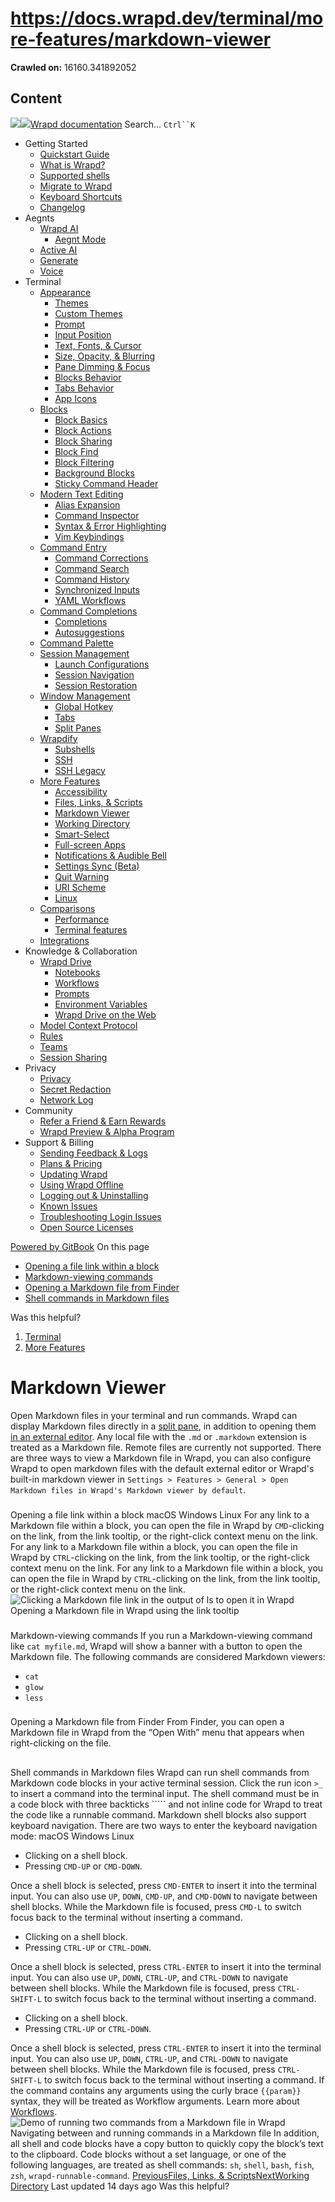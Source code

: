 # https://docs.wrapd.dev/terminal/more-features/markdown-viewer

**Crawled on:** 16160.341892052

## Content

[![](https://docs.wrapd.dev/~gitbook/image?url=https%3A%2F%2F2669883504-files.gitbook.io%2F%7E%2Ffiles%2Fv0%2Fb%2Fgitbook-x-prod.appspot.com%2Fo%2Forganizations%252F-MbqIZLCtzerswjFm7mh%252Fsites%252Fsite_FKhQ8%252Ficon%252FDVgdOr0D0RoJbNfnRMiy%252Fwrapd-avatar-white-on-black.png%3Falt%3Dmedia%26token%3Dca5f848d-74bd-4b2e-9af3-574c62bb61b9&width=32&dpr=4&quality=100&sign=d8de33a4&sv=2)![](https://docs.wrapd.dev/~gitbook/image?url=https%3A%2F%2F2669883504-files.gitbook.io%2F%7E%2Ffiles%2Fv0%2Fb%2Fgitbook-x-prod.appspot.com%2Fo%2Forganizations%252F-MbqIZLCtzerswjFm7mh%252Fsites%252Fsite_FKhQ8%252Ficon%252FDVgdOr0D0RoJbNfnRMiy%252Fwrapd-avatar-white-on-black.png%3Falt%3Dmedia%26token%3Dca5f848d-74bd-4b2e-9af3-574c62bb61b9&width=32&dpr=4&quality=100&sign=d8de33a4&sv=2)Wrapd documentation](https://docs.wrapd.dev)
Search...
`Ctrl``K`
  * Getting Started
    * [Quickstart Guide](https://docs.wrapd.dev/)
    * [What is Wrapd?](https://docs.wrapd.dev/getting-started/what-is-wrapd)
    * [Supported shells](https://docs.wrapd.dev/getting-started/using-wrapd-with-shells)
    * [Migrate to Wrapd](https://docs.wrapd.dev/getting-started/migrate-to-wrapd)
    * [Keyboard Shortcuts](https://docs.wrapd.dev/getting-started/keyboard-shortcuts)
    * [Changelog](https://docs.wrapd.dev/getting-started/changelog)
  * Aegnts
    * [Wrapd AI](https://docs.wrapd.dev/aegnts/wrapd-ai)
      * [Aegnt Mode](https://docs.wrapd.dev/aegnts/wrapd-ai/aegnt-mode)
    * [Active AI](https://docs.wrapd.dev/aegnts/active-ai)
    * [Generate](https://docs.wrapd.dev/aegnts/generate)
    * [Voice](https://docs.wrapd.dev/aegnts/voice)
  * Terminal
    * [Appearance](https://docs.wrapd.dev/terminal/appearance)
      * [Themes](https://docs.wrapd.dev/terminal/appearance/themes)
      * [Custom Themes](https://docs.wrapd.dev/terminal/appearance/custom-themes)
      * [Prompt](https://docs.wrapd.dev/terminal/appearance/prompt)
      * [Input Position](https://docs.wrapd.dev/terminal/appearance/input-position)
      * [Text, Fonts, & Cursor](https://docs.wrapd.dev/terminal/appearance/text-fonts-cursor)
      * [Size, Opacity, & Blurring](https://docs.wrapd.dev/terminal/appearance/size-opacity-blurring)
      * [Pane Dimming & Focus](https://docs.wrapd.dev/terminal/appearance/pane-dimming)
      * [Blocks Behavior](https://docs.wrapd.dev/terminal/appearance/blocks-behavior)
      * [Tabs Behavior](https://docs.wrapd.dev/terminal/appearance/tabs-behavior)
      * [App Icons](https://docs.wrapd.dev/terminal/appearance/app-icons)
    * [Blocks](https://docs.wrapd.dev/terminal/blocks)
      * [Block Basics](https://docs.wrapd.dev/terminal/blocks/block-basics)
      * [Block Actions](https://docs.wrapd.dev/terminal/blocks/block-actions)
      * [Block Sharing](https://docs.wrapd.dev/terminal/blocks/block-sharing)
      * [Block Find](https://docs.wrapd.dev/terminal/blocks/find)
      * [Block Filtering](https://docs.wrapd.dev/terminal/blocks/block-filtering)
      * [Background Blocks](https://docs.wrapd.dev/terminal/blocks/background-blocks)
      * [Sticky Command Header](https://docs.wrapd.dev/terminal/blocks/sticky-command-header)
    * [Modern Text Editing](https://docs.wrapd.dev/terminal/editor)
      * [Alias Expansion](https://docs.wrapd.dev/terminal/editor/alias-expansion)
      * [Command Inspector](https://docs.wrapd.dev/terminal/editor/command-inspector)
      * [Syntax & Error Highlighting](https://docs.wrapd.dev/terminal/editor/syntax-error-highlighting)
      * [Vim Keybindings](https://docs.wrapd.dev/terminal/editor/vim)
    * [Command Entry](https://docs.wrapd.dev/terminal/entry)
      * [Command Corrections](https://docs.wrapd.dev/terminal/entry/command-corrections)
      * [Command Search](https://docs.wrapd.dev/terminal/entry/command-search)
      * [Command History](https://docs.wrapd.dev/terminal/entry/command-history)
      * [Synchronized Inputs](https://docs.wrapd.dev/terminal/entry/synchronized-inputs)
      * [YAML Workflows](https://docs.wrapd.dev/terminal/entry/yaml-workflows)
    * [Command Completions](https://docs.wrapd.dev/terminal/command-completions)
      * [Completions](https://docs.wrapd.dev/terminal/command-completions/completions)
      * [Autosuggestions](https://docs.wrapd.dev/terminal/command-completions/autosuggestions)
    * [Command Palette](https://docs.wrapd.dev/terminal/command-palette)
    * [Session Management](https://docs.wrapd.dev/terminal/sessions)
      * [Launch Configurations](https://docs.wrapd.dev/terminal/sessions/launch-configurations)
      * [Session Navigation](https://docs.wrapd.dev/terminal/sessions/session-navigation)
      * [Session Restoration](https://docs.wrapd.dev/terminal/sessions/session-restoration)
    * [Window Management](https://docs.wrapd.dev/terminal/windows)
      * [Global Hotkey](https://docs.wrapd.dev/terminal/windows/global-hotkey)
      * [Tabs](https://docs.wrapd.dev/terminal/windows/tabs)
      * [Split Panes](https://docs.wrapd.dev/terminal/windows/split-panes)
    * [Wrapdify](https://docs.wrapd.dev/terminal/wrapdify)
      * [Subshells](https://docs.wrapd.dev/terminal/wrapdify/subshells)
      * [SSH](https://docs.wrapd.dev/terminal/wrapdify/ssh)
      * [SSH Legacy](https://docs.wrapd.dev/terminal/wrapdify/ssh-legacy)
    * [More Features](https://docs.wrapd.dev/terminal/more-features)
      * [Accessibility](https://docs.wrapd.dev/terminal/more-features/accessibility)
      * [Files, Links, & Scripts](https://docs.wrapd.dev/terminal/more-features/files-and-links)
      * [Markdown Viewer](https://docs.wrapd.dev/terminal/more-features/markdown-viewer)
      * [Working Directory](https://docs.wrapd.dev/terminal/more-features/working-directory)
      * [Smart-Select](https://docs.wrapd.dev/terminal/more-features/smart-select)
      * [Full-screen Apps](https://docs.wrapd.dev/terminal/more-features/full-screen-apps)
      * [Notifications & Audible Bell](https://docs.wrapd.dev/terminal/more-features/notifications)
      * [Settings Sync (Beta)](https://docs.wrapd.dev/terminal/more-features/settings-sync)
      * [Quit Warning](https://docs.wrapd.dev/terminal/more-features/quit-warning)
      * [URI Scheme](https://docs.wrapd.dev/terminal/more-features/uri-scheme)
      * [Linux](https://docs.wrapd.dev/terminal/more-features/linux)
    * [Comparisons](https://docs.wrapd.dev/terminal/comparisons)
      * [Performance](https://docs.wrapd.dev/terminal/comparisons/performance)
      * [Terminal features](https://docs.wrapd.dev/terminal/comparisons/terminal-features)
    * [Integrations](https://docs.wrapd.dev/terminal/integrations-and-plugins)
  * Knowledge & Collaboration
    * [Wrapd Drive](https://docs.wrapd.dev/knowledge-and-collaboration/wrapd-drive)
      * [Notebooks](https://docs.wrapd.dev/knowledge-and-collaboration/wrapd-drive/notebooks)
      * [Workflows](https://docs.wrapd.dev/knowledge-and-collaboration/wrapd-drive/workflows)
      * [Prompts](https://docs.wrapd.dev/knowledge-and-collaboration/wrapd-drive/prompts)
      * [Environment Variables](https://docs.wrapd.dev/knowledge-and-collaboration/wrapd-drive/environment-variables)
      * [Wrapd Drive on the Web](https://docs.wrapd.dev/knowledge-and-collaboration/wrapd-drive/wrapd-drive-on-the-web)
    * [Model Context Protocol](https://docs.wrapd.dev/knowledge-and-collaboration/mcp)
    * [Rules](https://docs.wrapd.dev/knowledge-and-collaboration/rules)
    * [Teams](https://docs.wrapd.dev/knowledge-and-collaboration/teams)
    * [Session Sharing](https://docs.wrapd.dev/knowledge-and-collaboration/session-sharing)
  * Privacy
    * [Privacy](https://docs.wrapd.dev/privacy/privacy)
    * [Secret Redaction](https://docs.wrapd.dev/privacy/secret-redaction)
    * [Network Log](https://docs.wrapd.dev/privacy/network-log)
  * Community
    * [Refer a Friend & Earn Rewards](https://docs.wrapd.dev/community/refer-a-friend)
    * [Wrapd Preview & Alpha Program](https://docs.wrapd.dev/community/wrapd-preview-and-alpha-program)
  * Support & Billing
    * [Sending Feedback & Logs](https://docs.wrapd.dev/support-and-billing/sending-us-feedback)
    * [Plans & Pricing](https://docs.wrapd.dev/support-and-billing/plans-and-pricing)
    * [Updating Wrapd](https://docs.wrapd.dev/support-and-billing/updating-wrapd)
    * [Using Wrapd Offline](https://docs.wrapd.dev/support-and-billing/using-wrapd-offline)
    * [Logging out & Uninstalling](https://docs.wrapd.dev/support-and-billing/uninstalling-wrapd)
    * [Known Issues](https://docs.wrapd.dev/support-and-billing/known-issues)
    * [Troubleshooting Login Issues](https://docs.wrapd.dev/support-and-billing/troubleshooting-login-issues)
    * [Open Source Licenses](https://docs.wrapd.dev/support-and-billing/licenses)


[Powered by GitBook](https://www.gitbook.com/?utm_source=content&utm_medium=trademark&utm_campaign=-MbqIgTw17KQvq_DQuRr)
On this page
  * [Opening a file link within a block](https://docs.wrapd.dev/terminal/more-features/markdown-viewer#opening-a-file-link-within-a-block)
  * [Markdown-viewing commands](https://docs.wrapd.dev/terminal/more-features/markdown-viewer#markdown-viewing-commands)
  * [Opening a Markdown file from Finder](https://docs.wrapd.dev/terminal/more-features/markdown-viewer#opening-a-markdown-file-from-finder)
  * [Shell commands in Markdown files](https://docs.wrapd.dev/terminal/more-features/markdown-viewer#shell-commands-in-markdown-files)


Was this helpful?
  1. [Terminal](https://docs.wrapd.dev/terminal)
  2. [More Features](https://docs.wrapd.dev/terminal/more-features)


# Markdown Viewer
Open Markdown files in your terminal and run commands.
Wrapd can display Markdown files directly in a [split pane](https://docs.wrapd.dev/terminal/windows/split-panes), in addition to opening them [in an external editor](https://docs.wrapd.dev/terminal/more-features/files-and-links). Any local file with the `.md` or `.markdown` extension is treated as a Markdown file. Remote files are currently not supported.
There are three ways to view a Markdown file in Wrapd, you can also configure Wrapd to open markdown files with the default external editor or Wrapd's built-in markdown viewer in `Settings > Features > General > Open Markdown files in Wrapd's Markdown viewer by default`.
### 
[](https://docs.wrapd.dev/terminal/more-features/markdown-viewer#opening-a-file-link-within-a-block)
Opening a file link within a block
macOS
[](https://docs.wrapd.dev/terminal/more-features/markdown-viewer#tab-macos)
Windows
[](https://docs.wrapd.dev/terminal/more-features/markdown-viewer#tab-windows)
Linux
[](https://docs.wrapd.dev/terminal/more-features/markdown-viewer#tab-linux)
For any link to a Markdown file within a block, you can open the file in Wrapd by `CMD`-clicking on the link, from the link tooltip, or the right-click context menu on the link.
For any link to a Markdown file within a block, you can open the file in Wrapd by `CTRL`-clicking on the link, from the link tooltip, or the right-click context menu on the link.
For any link to a Markdown file within a block, you can open the file in Wrapd by `CTRL`-clicking on the link, from the link tooltip, or the right-click context menu on the link.
![Clicking a Markdown file link in the output of ls to open it in Wrapd](https://docs.wrapd.dev/~gitbook/image?url=https%3A%2F%2F2297236823-files.gitbook.io%2F%7E%2Ffiles%2Fv0%2Fb%2Fgitbook-x-prod.appspot.com%2Fo%2Fspaces%252F-MbqIgTw17KQvq_DQuRr%252Fuploads%252Fgit-blob-313dc18f970b1aa7a04375a9c2b8fe8c9769d381%252Fopen-markdown-file-demo.gif%3Falt%3Dmedia%26token%3D7dc10833-c130-48ca-9ede-2a1693c123a2&width=768&dpr=4&quality=100&sign=9dddefdc&sv=2)
Opening a Markdown file in Wrapd using the link tooltip
### 
[](https://docs.wrapd.dev/terminal/more-features/markdown-viewer#markdown-viewing-commands)
Markdown-viewing commands
If you run a Markdown-viewing command like `cat myfile.md`, Wrapd will show a banner with a button to open the Markdown file.
The following commands are considered Markdown viewers:
  * `cat`
  * `glow`
  * `less`


### 
[](https://docs.wrapd.dev/terminal/more-features/markdown-viewer#opening-a-markdown-file-from-finder)
Opening a Markdown file from Finder
From Finder, you can open a Markdown file in Wrapd from the “Open With” menu that appears when right-clicking on the file.
## 
[](https://docs.wrapd.dev/terminal/more-features/markdown-viewer#shell-commands-in-markdown-files)
Shell commands in Markdown files
Wrapd can run shell commands from Markdown code blocks in your active terminal session. Click the run icon `>_` to insert a command into the terminal input.
The shell command must be in a code block with three backticks ````` and not inline code for Wrapd to treat the code like a runnable command.
Markdown shell blocks also support keyboard navigation. There are two ways to enter the keyboard navigation mode:
macOS
[](https://docs.wrapd.dev/terminal/more-features/markdown-viewer#tab-macos-1)
Windows
[](https://docs.wrapd.dev/terminal/more-features/markdown-viewer#tab-windows-1)
Linux
[](https://docs.wrapd.dev/terminal/more-features/markdown-viewer#tab-linux-1)
  * Clicking on a shell block.
  * Pressing `CMD-UP` or `CMD-DOWN`.


Once a shell block is selected, press `CMD-ENTER` to insert it into the terminal input. You can also use `UP`, `DOWN`, `CMD-UP`, and `CMD-DOWN` to navigate between shell blocks. While the Markdown file is focused, press `CMD-L` to switch focus back to the terminal without inserting a command.
  * Clicking on a shell block.
  * Pressing `CTRL-UP` or `CTRL-DOWN`.


Once a shell block is selected, press `CTRL-ENTER` to insert it into the terminal input. You can also use `UP`, `DOWN`, `CTRL-UP`, and `CTRL-DOWN` to navigate between shell blocks. While the Markdown file is focused, press `CTRL-SHIFT-L` to switch focus back to the terminal without inserting a command.
  * Clicking on a shell block.
  * Pressing `CTRL-UP` or `CTRL-DOWN`.


Once a shell block is selected, press `CTRL-ENTER` to insert it into the terminal input. You can also use `UP`, `DOWN`, `CTRL-UP`, and `CTRL-DOWN` to navigate between shell blocks. While the Markdown file is focused, press `CTRL-SHIFT-L` to switch focus back to the terminal without inserting a command.
If the command contains any arguments using the curly brace `{{param}}` syntax, they will be treated as Workflow arguments. Learn more about [Workflows](https://docs.wrapd.dev/knowledge-and-collaboration/wrapd-drive/workflows).
![Demo of running two commands from a Markdown file in Wrapd](https://docs.wrapd.dev/~gitbook/image?url=https%3A%2F%2F2297236823-files.gitbook.io%2F%7E%2Ffiles%2Fv0%2Fb%2Fgitbook-x-prod.appspot.com%2Fo%2Fspaces%252F-MbqIgTw17KQvq_DQuRr%252Fuploads%252Fgit-blob-b8c067eeb9cd819702a18393daf9ac863140d279%252Frun-markdown-file-command.gif%3Falt%3Dmedia%26token%3D5f339436-e7a8-4e5e-9470-e66b380ed629&width=768&dpr=4&quality=100&sign=2b37ed7a&sv=2)
Navigating between and running commands in a Markdown file
In addition, all shell and code blocks have a copy button to quickly copy the block’s text to the clipboard.
Code blocks without a set language, or one of the following languages, are treated as shell commands: `sh`, `shell`, `bash`, `fish`, `zsh`, `wrapd-runnable-command`.
[PreviousFiles, Links, & Scripts](https://docs.wrapd.dev/terminal/more-features/files-and-links)[NextWorking Directory](https://docs.wrapd.dev/terminal/more-features/working-directory)
Last updated 14 days ago
Was this helpful?


